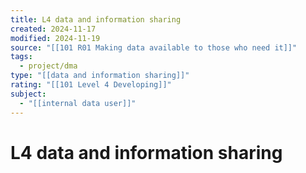 ```yaml
---
title: L4 data and information sharing
created: 2024-11-17
modified: 2024-11-19
source: "[[101 R01 Making data available to those who need it]]"
tags:
  - project/dma
type: "[[data and information sharing]]"
rating: "[[101 Level 4 Developing]]"
subject:
  - "[[internal data user]]"
---
```

# L4 data and information sharing
